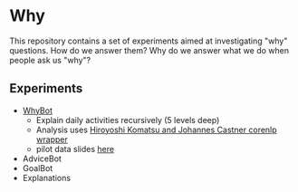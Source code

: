 # Why

This repository contains a set of experiments aimed at investigating "why" questions. How do we answer them? Why do we answer what we do when people ask us "why"?

## Experiments

- [WhyBot](http://stanford.edu/~erindb/explanations/whybot.html)
    - Explain daily activities recursively (5 levels deep)
    - Analysis uses [Hiroyoshi Komatsu and Johannes Castner corenlp wrapper](https://bitbucket.org/torotoki/corenlp-python/src)
    - pilot data slides [here](https://docs.google.com/presentation/d/1AVrmYOmKffMSHtL1tt5Hnk50eXb2aQvvgT5BD_ywoaI/edit#slide=id.g1800ec318_040)
- AdviceBot
- GoalBot
- Explanations
